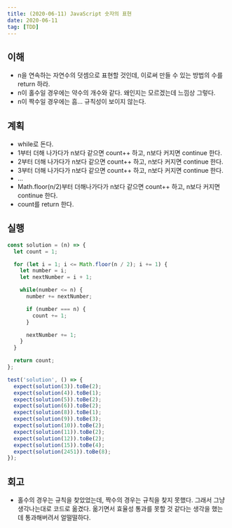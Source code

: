 ```yaml
---
title: (2020-06-11) JavaScript 숫자의 표현
date: 2020-06-11
tag: [TDD]
---
```


## 이해

- n을 연속하는 자연수의 덧셈으로 표현할 것인데, 이로써 만들 수 있는 방법의 수를 return 하라.
- n이 홀수일 경우에는 약수의 개수와 같다. 왜인지는 모르겠는데 느낌상 그렇다.
- n이 짝수일 경우에는 흠... 규칙성이 보이지 않는다.

## 계획

- while로 돈다.
- 1부터 더해 나가다가 n보다 같으면 count++ 하고, n보다 커지면 continue 한다.
- 2부터 더해 나가다가 n보다 같으면 count++ 하고, n보다 커지면 continue 한다.
- 3부터 더해 나가다가 n보다 같으면 count++ 하고, n보다 커지면 continue 한다.
- ...
- Math.floor(n/2)부터 더해나가다가 n보다 같으면 count++ 하고, n보다 커지면 continue 한다.
- count를 return 한다.

## 실행

```javascript
const solution = (n) => {
  let count = 1;

  for (let i = 1; i <= Math.floor(n / 2); i += 1) {
    let number = i;
    let nextNumber = i + 1;

    while(number <= n) {
      number += nextNumber;

      if (number === n) {
        count += 1;
      }

      nextNumber += 1;
    }
  }

  return count;
};

test('solution', () => {  
  expect(solution(3)).toBe(2);
  expect(solution(4)).toBe(1);
  expect(solution(5)).toBe(2);
  expect(solution(6)).toBe(2);
  expect(solution(8)).toBe(1);
  expect(solution(9)).toBe(3);
  expect(solution(10)).toBe(2);
  expect(solution(11)).toBe(2);
  expect(solution(12)).toBe(2);
  expect(solution(15)).toBe(4);
  expect(solution(2451)).toBe(8);
});
```

## 회고

- 홀수의 경우는 규칙을 찾았었는데, 짝수의 경우는 규칙을 찾지 못했다. 그래서 그냥 생각나는대로 코드로 옮겼다. 옮기면서 효율성 통과를 못할 것 같다는 생각을 했는데 통과해버려서 얼떨떨하다.
